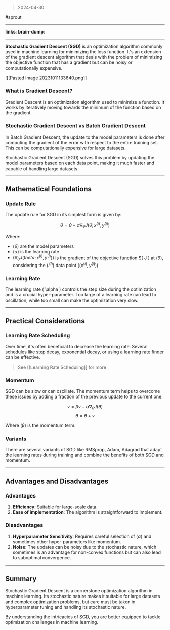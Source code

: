 > 2024-04-30

#sprout


---
**links**: 
**brain-dump**: 

---

**Stochastic Gradient Descent (SGD)** is an optimization algorithm commonly used in machine learning for minimizing the loss function. It's an extension of the gradient descent algorithm that deals with the problem of minimizing the objective function that has a gradient but can be noisy or computationally expensive.

![[Pasted image 20231011133640.png]]

### What is Gradient Descent?

Gradient Descent is an optimization algorithm used to minimize a function. It works by iteratively moving towards the minimum of the function based on the gradient.

### Stochastic Gradient Descent vs Batch Gradient Descent

In Batch Gradient Descent, the update to the model parameters is done after computing the gradient of the error with respect to the entire training set. This can be computationally expensive for large datasets. 

Stochastic Gradient Descent (SGD) solves this problem by updating the model parameters based on each data point, making it much faster and capable of handling large datasets.

---

## Mathematical Foundations

### Update Rule

The update rule for SGD in its simplest form is given by:

$$
\theta = \theta - \alpha \nabla_\theta J(\theta; x^{(i)}, y^{(i)})
$$

Where:
- $( \theta )$ are the model parameters
- $( \alpha )$ is the learning rate
- $( \nabla_\theta J(theta; x^{(i)}, y^{(i)}) )$ is the gradient of the objective function $( J ) at $( \theta )$, considering the $(i^{th})$ data point $( (x^{(i)}, y^{(i)}) )$

### Learning Rate

The learning rate \( \alpha \) controls the step size during the optimization and is a crucial hyper-parameter. Too large of a learning rate can lead to oscillation, while too small can make the optimization very slow.

---

## Practical Considerations

### Learning Rate Scheduling

Over time, it's often beneficial to decrease the learning rate. Several schedules like step decay, exponential decay, or using a learning rate finder can be effective. 

> See [[Learning Rate Scheduling]] for more 

### Momentum

SGD can be slow or can oscillate. The momentum term helps to overcome these issues by adding a fraction of the previous update to the current one:

$$
v = \beta v - \alpha \nabla_\theta J(\theta)
$$
$$
\theta = \theta + v
$$

Where $( \beta )$ is the momentum term.

### Variants

There are several variants of SGD like RMSprop, Adam, Adagrad that adapt the learning rates during training and combine the benefits of both SGD and momentum.

---

## Advantages and Disadvantages

### Advantages

1. **Efficiency**: Suitable for large-scale data.
2. **Ease of implementation**: The algorithm is straightforward to implement.

### Disadvantages

1. **Hyperparameter Sensitivity**: Requires careful selection of $( \alpha )$ and sometimes other hyper-parameters like momentum.
2. **Noise**: The updates can be noisy due to the stochastic nature, which sometimes is an advantage for non-convex functions but can also lead to suboptimal convergence.

---

## Summary

Stochastic Gradient Descent is a cornerstone optimization algorithm in machine learning. Its stochastic nature makes it suitable for large datasets and complex optimization problems, but care must be taken in hyperparameter tuning and handling its stochastic nature.

By understanding the intricacies of SGD, you are better equipped to tackle optimization challenges in machine learning.




